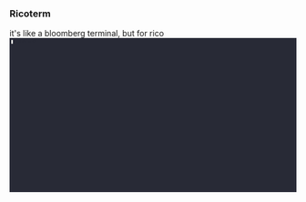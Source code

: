 ### Ricoterm

it's like a bloomberg terminal, but for rico
<img src=https://raw.githubusercontent.com/dmfxyz/ricoterm/master/term.gif>
